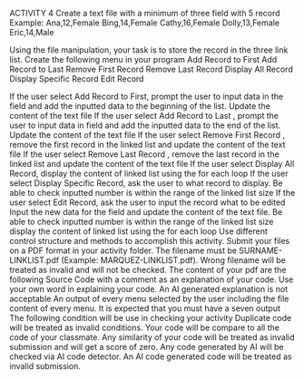 ACTIVITY 4
Create a text file with a minimum  of three field with 5 record
Example:
    Ana,12,Female
    Bing,14,Female
    Cathy,16,Female
    Dolly,13,Female
    Eric,14,Male

Using the file manipulation, your task is to store the  record in the three link list.
Create the following menu in your program
Add Record to First
Add Record to Last 
Remove First Record
Remove Last Record
Display All Record
Display Specific Record
Edit  Record

If the user  select Add Record to First, prompt  the user to input data in the  field and add the inputted data to the beginning of the list. Update  the content of the text file
If the user  select Add Record to Last , prompt  the user to input data in  field and add the inputted data to the end of the list. Update  the content of the text file
If the user  select Remove First Record , remove the first record in the linked list and update  the content of the text file
If the user  select Remove Last  Record , remove the last record in the linked list and update  the content of the text file
If the user  select Display All Record, display the content of linked list using the for each loop
If the user  select Display Specific Record, ask the user to what record to display. Be able to check inputted number is within the range of the linked list size
If the user  select Edit Record, ask the user to input the record what to be edited Input the new data for the field and update the content of the text file. Be able to check inputted number is within the range of the linked list size display the content of linked list using the for each loop
Use different control structure and methods to accomplish this activity.
Submit your files on a PDF format in your activity folder. The filename must be SURNAME-LINKLIST.pdf (Example: MARQUEZ-LINKLIST.pdf). Wrong filename will be treated as invalid and will not be checked.
The content of your pdf are the  following 
Source Code with a comment as an explanation of your code. Use your own word in explaining your code. An AI generated explanation is not acceptable
An output of every menu selected by the user including the file content of every menu. It is expected that you must have a seven output 
The following condition will be use in checking your activity
Duplicate code will be treated as invalid conditions. Your code will be compare to all the code of your classmate. Any similarity of your code will be treated as invalid submission and will get a score of zero. 
Any code generated by AI will be checked  via AI code detector.  An AI code generated code  will be treated as invalid submission.